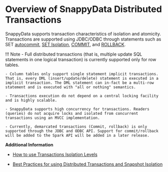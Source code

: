 # Overview of SnappyData Distributed Transactions

SnappyData supports transaction characteristics of isolation and atomicity. Transactions are supported using JDBC/ODBC through statements such as SET [autocommit](../reference/interactive_commands/autocommit.md), [SET Isolation](../reference/sql_reference/set-isolation.md), [COMMIT](../reference/interactive_commands/commit.md), and [ROLLBACK](../reference/interactive_commands/rollback.md).  


!!! Note
    - Full distributed transactions (that is, multiple update SQL statements in one logical transaction) is currently supported only for row tables.

    - Column tables only support single statement implicit transactions. That is, every DML (insert/update/delete) statement is executed in a implicit transaction. The DML statement can in-fact be a multi-row statement and is executed with "all or nothing" semantics.

    - Transactions execution do not depend on a central locking facility and is highly scalable.

    - SnappyData supports high concurrency for transactions. Readers (queries) do not acquire locks and isolated from concurrent transactions using an MVCC implementation.

    - Currently, demarcated transactions (Commit, rollback) is only supported through the JDBC and ODBC API. Support for commit/rollback will be added to the Spark API will be added in a later release.

**Additional Information**

* [How to use Transactions Isolation Levels](../howto/use_transactions_isolation_levels.md)

* [Best Practices for using Distributed Transactions and Snapshot Isolation](../best_practices/transactions_best_practices.md)

